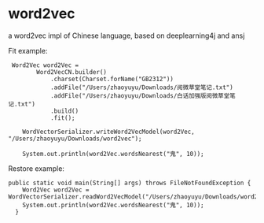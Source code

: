 # word2vec
a word2vec impl of Chinese language, based on deeplearning4j and ansj 


Fit example:
```
 Word2Vec word2Vec =
        Word2VecCN.builder()
            .charset(Charset.forName("GB2312"))
            .addFile("/Users/zhaoyuyu/Downloads/阅微草堂笔记.txt")
            .addFile("/Users/zhaoyuyu/Downloads/白话加强版阅微草堂笔记.txt")
            .build()
            .fit();

    WordVectorSerializer.writeWord2VecModel(word2Vec, "/Users/zhaoyuyu/Downloads/word2vec");

    System.out.println(word2Vec.wordsNearest("鬼", 10));
```

Restore example:
```
public static void main(String[] args) throws FileNotFoundException {
    Word2Vec word2Vec = WordVectorSerializer.readWord2VecModel("/Users/zhaoyuyu/Downloads/word2vec");
    System.out.println(word2Vec.wordsNearest("鬼", 10));
  }
```
